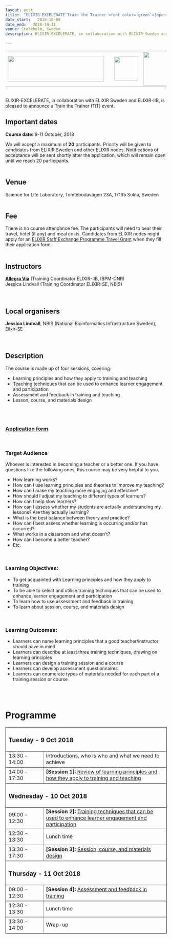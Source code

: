 ```yaml
---
layout: post
title:  "ELIXIR-EXCELERATE Train the Trainer <font color='green'>[open]</font>"
date_start:   2018-10-09
date_end:   2018-10-11
venue: Stockholm, Sweden
description: ELIXIR-EXCELERATE, in collaboration with ELIXIR Sweden and ELIXIR-IIB, is pleased to announce a Train the Trainer (TtT) event. This course is meant to offer guidance, ideas and tips for training/teaching design, development and delivery based on research-driven educational principles. Examples and discussions will also focus on the challenges presented by academic teaching.

---
```



<table border="0" width="600">
  <tr>
  <td><a href="https://www.elixir-europe.org/about-us/how-funded/eu-projects/excelerate"><img src="../../../img/Logo_Excelerate_EU-flag-acknowledgement.png" height="80" width="300"></a></td>
  <td width="50"></td>
  <td><a href="https://www.elixir-europe.org/about-us/who-we-are/nodes/sweden"><img src="../../../img/Logo_elixir_sweden.png" height="75"></a></td>
  <td><a href="http://elixir-italy.org"><img src="../../../img/logo_elixir_italy.jpg" height="105"></a></td>
  </tr>
</table>
<br>
ELIXIR-EXCELERATE, in collaboration with ELIXIR Sweden and ELIXIR-IIB, is pleased to announce a Train the Trainer (TtT) event.
<br>

## Important dates
<b>Course date:</b> 9-11 October, 2018

We will accept a maximum of **20** participants. Priority will be given to candidates from ELIXIR Sweden and other ELIXIR nodes. Notifications of acceptance will be sent shortly after the application, which will remain open until we reach 20 participants.
<br>
<br>

## Venue
Science for Life Laboratory, Tomtebodavägen 23A, 17165 Solna, Sweden
<br>
<br>

## Fee
There is no course attendance fee. The participants will need to bear their travel, hotel (if any) and meal costs. Candidates from ELIXIR nodes might apply for an [ELIXIR Staff Exchange Programme Travel Grant](https://goo.gl/auzcnY) when they fill their application form.
<br>
<br>

## Instructors
[**Allegra Via**](../../../instructors/allegra_via.html) (Training Coordinator ELIXIR-IIB, IBPM-CNR)<br>
Jessica Lindvall (Training Coordinator ELIXIR-SE, NBIS)<br>
<br>
<br>

## Local organisers
**Jessica Lindvall**, NBIS (National Bioinformatics Infrastructure Sweden), Elixir-SE<br>
<br>
<br>

## Description
The course is made up of four sessions, covering:

* Learning principles and how they apply to training and teaching
* Teaching techniques that can be used to enhance learner engagement and participation
* Assessment and feedback in training and teaching
* Lesson, course, and materials design
<br>
<br>

### [Application form](https://goo.gl/forms/0vEyOWfOnEWyJqzk1)
<br>

### Target Audience
Whoever is interested in becoming a teacher or a better one.
If you have questions like the following ones, this course may be very helpful to you.

* How learning works?
* How can I use learning principles and theories to improve my teaching?
* How can I make my teaching more engaging and effective?
* How should I adjust my teaching to different types of learners?
* How can I help slow learners?
* How can I assess whether my students are actually understanding my lessons? Are they actually learning?
* What is the best balance between theory and practice?
* How can I best assess whether learning is occurring and/or has occurred?
* What works in a classroom and what doesn't?
* How can I become a better teacher?
* Etc.
<br>

### Learning Objectives:  
 * To get acquainted with Learning principles and how they apply to training
 * To be able to select and utilise training techniques that can be used to enhance learner engagement and participation
 * To learn how to use assessment and feedback in training
 * To learn about session, course, and materials design
<br>

### Learning Outcomes:
 * Learners can name learning principles that a good teacher/instructor should have in mind
 * Learners can describe at least three training techniques, drawing on learning principles
 * Learners can design a training session and a course
 * Learners can develop assessment questionnaires
 * Learners can enumerate types of materials needed for each part of a training session or course

<br>
<br>

# Programme
<table border="1">
<tr>
   <td colspan="2"><h3>Tuesday - 9 Oct 2018</h3></td>
</tr>
<tr>
   <td height="50" width="100">13:30 - 14:00</td>
   <td height="50">Introductions, who is who and what we need to achieve</td>
</tr>
<tr>
   <td height="50" width="100">14:00 - 17:30</td>
   <td height="50"><b>[Session 1]: </b><a href="https://github.com/ppalagi/EXCELERATE-TtT/blob/master/TtT_session_1.md"> Review of learning principles and how they apply to training and teaching</a></td>
</tr>

<tr>
   <td colspan="2"><h3>Wednesday - 10 Oct 2018</h3></td>
</tr>
<tr>
 <td height="50" width="100">09:00 - 12:30</td>
 <td height="50"><b>[Session 2]: </b><a href="https://github.com/ppalagi/EXCELERATE-TtT/blob/master/TtT_session_2.md"> Training techniques that can be used to enhance learner engagement and participation</a></td>
</tr>
<tr>
   <td height="50" width="100">12:30 - 13:30</td>
   <td height="50">Lunch time</td>
</tr>
<tr>
   <td height="50" width="100">13:30 - 17:30</td>
   <td height="50"><b>[Session 3]: </b><a href="https://github.com/ppalagi/EXCELERATE-TtT/blob/master/TtT_session_3.md"> Session, course, and materials design</a></td>
</tr>
<tr>
</tr>
<tr>
   <td colspan="2"><h3>Thursday - 11 Oct 2018</h3></td>
</tr>
<tr>
 <td height="50" width="100">09:00 - 12:30</td>
 <td height="50"><b>[Session 4]: </b><a href="https://github.com/ppalagi/EXCELERATE-TtT/blob/master/TtT_session_4.md"> Assessment and feedback in training</a></td>
</tr>
<tr>
   <td height="50" width="100">12:30 - 13:30</td>
   <td height="50">Lunch time</td>
</tr>
<tr>
   <td height="50" width="100">13:30 - 14:00</td>
   <td height="50">Wrap-up</td>
</tr>
</table>